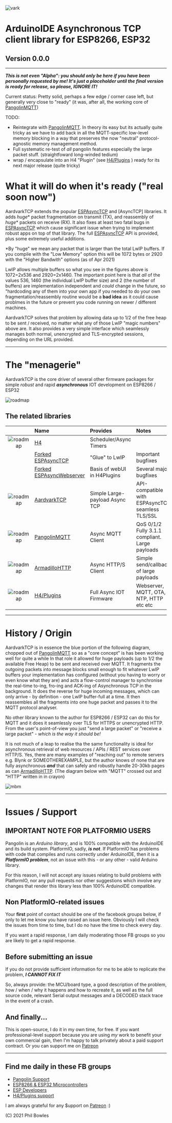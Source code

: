 ![vark](assets/aardvark.png)

# ArduinoIDE Asynchronous TCP client library for ESP8266, ESP32

## Version 0.0.0

---

***This is not even "Alpha": you should only be here if you have been personally requested by me! It's just a placeholder until the final version is ready for release, so please, IGNORE IT!***

Current status: Pretty solid, perhaps a few edge / corner case left, but generally very close to "ready" (it was, after all, the working core of [PangolinMQTT](https://github.com/philbowles/PangolinMQTT))

TODO:
* Reintegrate with [PangolinMQTT](https://github.com/philbowles/PangolinMQTT). In theory its easy but its actually quite tricky as we have to add back in all the MQTT-specific low-level memory blocking in a way that preserves the now "neutral" protocol-agnostic memory management method.
* Full systematic re-test of *all* pangolin features especially the large packet stuff. (straightfoward long-winded tedium)
* wrap / encapsulate into an H4 "Plugin" (see [H4/Plugins](https://github.com/philbowles/h4plugins) ) ready for its next major release (quite tricky)
  
# What it will do when it's ready ("real soon now")

AardvarkTCP extends the popular [ESPAsyncTCP](blah) and [AsyncTCP] libraries. It adds *huge** packet fragmentation on transmit (TX), and reassembly of *huge** packets on receive (RX). It also fixes at least two fatal bugs in [ESPAsyncTCP](blah) which cause significant issue when trying to implement robust apps on top of that library. The full [ESPAsyncTCP](blah) API is provided, plus some extremely useful additions.

*By "huge" we mean any packet that is larger than the total LwIP buffers. If you compile with the "Low Memory" option this will be 1072 bytes or 2920 with the "Higher Bandwith" options (as of Apr 2021)

LwIP allows multiple buffers so what you see in the figures above is 1072=2x536 and 2920=2x1460. The important point here is that *all* of the values 536, 1460 (the individual LwIP buffer size) and 2 (the number of buffers) are implementation independent and *could* change in the future, so "hardcoding any of them into your own app if you needed to do your own fragmentation/reassembly routine would be a **bad idea** as it could cause problmes in the future or prevent you code running on newer / different machines.

AardvarkTCP solves that problem by allowing data up to 1/2 of the free heap to be sent / received, no matter what any of those LwIP "magic numbers" above are. It also provides a very simple interface which seamlessly manages both normal, unencrypted and TLS-encrypted sessions, depending on the URL provided.

---

# The "menagerie"

AardvarkTCP is the core driver of several other firmware packages for simple *robust* and rapid ***asynchronous*** IOT development on ESP8266 / ESP32

![roadmap](assets/menagerie.jpg)

## The related libraries

|| Name | Provides | Notes |
| :---: | :----------  | :--- | :--- |
|![roadmap](assets/h4_icon.jpg)|[H4](https://github.com/philbowles/H4)|Scheduler/Async Timers| |
||[Forked ESPAsyncTCP](https://github.com/philbowles/ESPAsyncTCP-master)|"Glue" to LwIP| Important bugfixes |
||[Forked ESPAsyncWebserver](https://github.com/philbowles/ESPAsyncWebServer)| Basis of webUI in H4Plugins| Several major bugfixes |
|![roadmap](assets/aardvark_icon.jpg)|[AardvarkTCP](https://github.com/philbowles/AardvarkTCP)|Simple Large-payload Async TCP| API-compatible with ESPAsyncTCP, seamless TLS/SSL |
|![roadmap](assets/pangolin_icon.jpg)|[PangolinMQTT](https://github.com/philbowles/PangolinMQTT)|Async MQTT Client|QoS 0/1/2 Fully 3.1.1 compliant. Large payloads |
|![roadmap](assets/armadillo_icon.jpg)|[ArmadilloHTTP](https://github.com/philbowles/ArmadilloHTTP)|Async HTTP/S Client| Simple send/callback of large payloads |
|![roadmap](assets/h4p_icon.jpg)|[H4/Plugins](https://github.com/philbowles/h4plugins)|Full Async IOT Firmware| Webserver, MQTT, OTA, NTP, HTTP etc etc |

---

# History / Origin

AardvarkTCP is in essence the blue portion of the following diagram, chopped out of [PangolinMQTT](https://github.com/philbowles/PangolinMQTT) so as a "core concept" is has been working well for quite a while
In that role it allowed for huge payloads (up to 1/2 the available Free Heap) to be sent and received over MQTT. It fragments the outgoing packets into message blocks small enough to fit whatever LwIP buffers your implementation has configured (without you having to worry or even know what they are) and acts a flow-control manager to synchronise the real-time to-ing, fro-ing and ACK-ing of Asynchronous TCP in the background. It does the reverse for huge incoming messages, which can only arrive - by definition - one LwIP buffer-full at a time. It then reassembles all the fragments into one huge packet and passes it to the MQTT protocol analyser.

No other library known to the author for ESP8266 / ESP32 can do this for MQTT and it does it seamlessly over TLS for HTTPS or unencrypted HTTP. From the user's point-of-view you just "send a large packet" or "receive a large packet" - *which is the way it should be!*

It is not much of a leap to realise tha the same functionality is ideal for asynchronous retrieval of web resources / APIs / REST services over HTTP/S. Yes, there are many examples of "reaching out" to remote servers e.g. Blynk or SOMEOTHEREXAMPLE, but the author knows of none that are fully asynchronous ***and*** that can safely and robustly handle 20-30kb pages as can [ArmadilloHTTP](). (The diagram below with "MQTT" crossed out and "HTTP" written in in crayon)

![mbm](assets/origin.jpg)

---

# Issues / Support

## IMPORTANT NOTE FOR PLATFORMIO USERS

Pangolin is an *Arduino library*, and is 100% compatible with the ArduinoIDE and its build system. PlatformIO, sadly, ***is not***. If PlatformIO has problems with code that compiles and runs correctly under ArduinoIDE, then it is a ***PlatformIO problem***, not an issue with this - or any other - valid Arduino library.

For this reason, I will not accept any issues relating to build problems with PlatformIO, nor any pull requests nor other suggestions which involve any changes that render this library less than 100% ArduinoIDE compatible.

## Non PlatformIO-related issues

Your **first** point of contact should be one of the facebook groups below, if only to let me know you have raised an issue here. Obviously I will check the issues from time to time, but I do no have the time to check every day.

If you want a rapid response, I am daily moderating those FB groups so you are likely to get a rapid response.

## Before submitting an issue

If you do not provide sufficient information for me to be able to replicate the problem, ***I CANNOT FIX IT***

So, always provide: the MCU/board type, a good description of the problem, how / when / why it happens and how to recreate it, as well as the full source code, relevant Serial output messages and a DECODED stack trace in the event of a crash.

## And finally...

This is open-source, I do it in my own time, for free. If you want professional-level support because you are using *my* work to benefit your own commercial gain, then I'm happy to talk privately about a paid support contract. Or you can support me on [Patreon](https://www.patreon.com/esparto) 

---

## Find me daily in these FB groups

* [Pangolin Support](https://www.facebook.com/groups/AardvarkTCP/)
* [ESP8266 & ESP32 Microcontrollers](https://www.facebook.com/groups/2125820374390340/)
* [ESP Developers](https://www.facebook.com/groups/ESP8266/)
* [H4/Plugins support](https://www.facebook.com/groups/h4plugins)

I am always grateful for any $upport on [Patreon](https://www.patreon.com/esparto) :)


(C) 2021 Phil Bowles